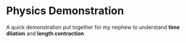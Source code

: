 # Physics Demonstration
A quick demonstration put together for my nephew to understand **time dilation** and **length contraction**